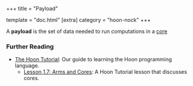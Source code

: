 +++ title = "Payload"

template = "doc.html" [extra] category = "hoon-nock" +++

A **payload** is the set of data needed to run computations in a
[core](/docs/glossary/core)

### Further Reading

- [The Hoon Tutorial](/docs/hoon/hoon-school/): Our guide to learning the Hoon
  programming language.
  - [Lesson 1.7: Arms and Cores](/docs/hoon/hoon-school/arms-and-cores): A Hoon
    Tutorial lesson that discusses cores.
